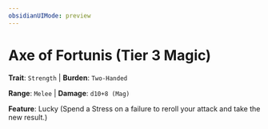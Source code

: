 ```yaml
---
obsidianUIMode: preview
---
```

# Axe of Fortunis (Tier 3 Magic)

**Trait**: `Strength` | **Burden**: `Two-Handed`

**Range**: `Melee` | **Damage**: `d10+8 (Mag)`

**Feature**: Lucky (Spend a Stress on a failure to reroll your attack and take the new result.)
